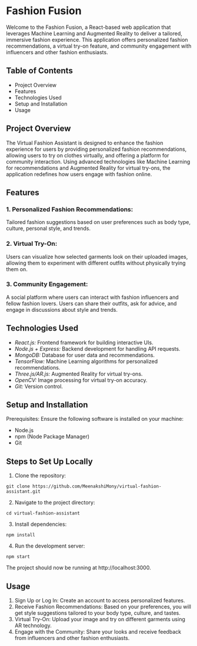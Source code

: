 # Fashion Fusion
Welcome to the Fashion Fusion, a React-based web application that leverages Machine Learning and Augmented Reality to deliver a tailored, immersive fashion experience. This application offers personalized fashion recommendations, a virtual try-on feature, and community engagement with influencers and other fashion enthusiasts.
## Table of Contents
- Project Overview
- Features
- Technologies Used
- Setup and Installation
- Usage

## Project Overview
The Virtual Fashion Assistant is designed to enhance the fashion experience for users by providing personalized fashion recommendations, allowing users to try on clothes virtually, and offering a platform for community interaction. Using advanced technologies like Machine Learning for recommendations and Augmented Reality for virtual try-ons, the application redefines how users engage with fashion online.

## Features
### 1. Personalized Fashion Recommendations:
  Tailored fashion suggestions based on user preferences such as body type, culture, personal style, and trends.

### 2. Virtual Try-On:
  Users can visualize how selected garments look on their uploaded images, allowing them to experiment with different outfits without physically trying them on.

### 3. Community Engagement:
  A social platform where users can interact with fashion influencers and fellow fashion lovers. Users can share their outfits, ask for advice, and engage in discussions about style and trends.

## Technologies Used
- *React.js:* Frontend framework for building interactive UIs.
- *Node.js + Express:* Backend development for handling API requests.
- *MongoDB:* Database for user data and recommendations.
- *TensorFlow:* Machine Learning algorithms for personalized recommendations.
- *Three.js/AR.js:* Augmented Reality for virtual try-ons.
- *OpenCV:* Image processing for virtual try-on accuracy.
- *Git:* Version control.
## Setup and Installation
Prerequisites:
Ensure the following software is installed on your machine:
- Node.js
- npm (Node Package Manager)
- Git
  
## Steps to Set Up Locally
1. Clone the repository:
```
git clone https://github.com/MeenakshiMony/virtual-fashion-assistant.git
```
2. Navigate to the project directory:
```
cd virtual-fashion-assistant
```
3. Install dependencies:
```
npm install
```
4. Run the development server:
```
npm start
```
The project should now be running at http://localhost:3000.

## Usage
1. Sign Up or Log In: Create an account to access personalized features.
2. Receive Fashion Recommendations: Based on your preferences, you will get style suggestions tailored to your body type, culture, and tastes.
3. Virtual Try-On: Upload your image and try on different garments using AR technology.
4. Engage with the Community: Share your looks and receive feedback from influencers and other fashion enthusiasts.
